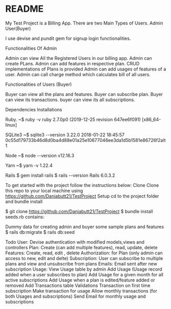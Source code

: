 # README

My Test Project is a Billing App.
There are two Main Types of Users. 
Admin
User(Buyer)

I use devise and pundit gem for signup login functionalities.

Functionalities Of Admin
 
 Admin can view All the Registered Users in our billing app.
 Admin can create PLans.
 Admin can add features in respective plan.
 CRUD implementations of Plans is provided
 Admin can add usages of features of a user.
 Admin can call charge method which calculates bill of all users.

Functionalities of Users (Buyer)

 Buyer can view all the plans and features. 
 Buyer can subscribe plan.
 Buyer can view its transactions.
 buyer can view its all subscriptions.
 
 Dependencies 
 Installations
 
 Ruby.
 ~$ ruby -v
ruby 2.7.0p0 (2019-12-25 revision 647ee6f091) [x86_64-linux]

SQLite3
~$ sqlite3 --version
3.22.0 2018-01-22 18:45:57 0c55d179733b46d8d0ba4d88e01a25e10677046ee3da1d5b1581e86726f2alt1

Node
~$ node --version
v12.16.3

Yarn
~$ yarn -v
1.22.4

Rails
$ gem install rails
$ rails --version 
Rails 6.0.3.2

To get started with the project follow the instructions below:
Clone
Clone this repo to your local machine using https://github.com/Daniabutt21/TestProject
Setup
cd to the project folder and bundle install

$ git clone https://github.com/Daniabutt21/TestProject
$ bundle install
seeds.rb contains:

Dummy data for creating admin and buyer
some sample plans and features
$ rails db:migrate
$ rails db:seed

Todo
 User: Devise authentication with modified models,views and controllers
 Plan: Create (can add multiple features), read, update, delete
 Features: Create, read, edit , delete
 Authorization: for Plan (only admin can access to new, edit and delte)
 Subscription: User can subscribe to multiple plans and view and unsubscribe from plans
 Emails: Email sent after new subscription
 Usage: View Usage table by admin
 Add Usage (Usage record added when a user subscribes to plan)
 Add Usage for a given month for all active subscriptions
 Add Usage when a plan is edited/feature added or removed
 Add Transactions table
 Validations
 Transaction on first time subscription
 Make transaction for usage
 Allow monthly transactions (for both Usages and subscriptions)
 Send Email for monthly usage and subscriptions
